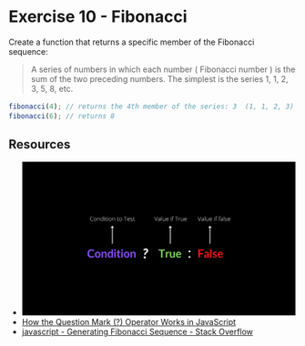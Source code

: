 # Exercise 10 - Fibonacci

Create a function that returns a specific member of the Fibonacci sequence:

> A series of numbers in which each number ( Fibonacci number ) is the sum of the two preceding numbers. The simplest is the series 1, 1, 2, 3, 5, 8, etc.

```javascript
fibonacci(4); // returns the 4th member of the series: 3  (1, 1, 2, 3)
fibonacci(6); // returns 8
```

## Resources

- ![](./ternary%20operator.png)
- [How the Question Mark (?) Operator Works in JavaScript](https://www.freecodecamp.org/news/how-the-question-mark-works-in-javascript/)
- [javascript - Generating Fibonacci Sequence - Stack Overflow](https://stackoverflow.com/questions/7944239/generating-fibonacci-sequence)
